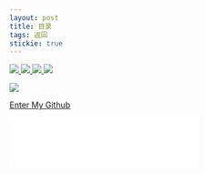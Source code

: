 ```yaml
---
layout: post
title: 目录
tags: 返回
stickie: true
---
```


<a href="https://17824909342.github.io/2017-12-23-hello-world11.html"><img src="/home/wxy/Screenshot_2019-08-19-11-51-01-0993879730.png"> </a>
<a href="https://17824909342.github.io/2017-12-23-hello-world22.html"><img src="https://timgsa.baidu.com/timg?image&quality=80&size=b9999_10000&sec=1565977423634&di=fb2547134d3c061917be844ce9bbb2d7&imgtype=0&src=http%3A%2F%2Fb-ssl.duitang.com%2Fuploads%2Fitem%2F201512%2F29%2F20151229213913_PGtke.thumb.700_0.jpeg"> </a>
<a href="https://17824909342.github.io/2017-12-23-hello-world33.html"><img src="https://timgsa.baidu.com/timg?image&quality=80&size=b9999_10000&sec=1565977947057&di=e64881201fac96f67e731e1a0c4b2dbb&imgtype=0&src=http%3A%2F%2Fb-ssl.duitang.com%2Fuploads%2Fitem%2F201808%2F31%2F20180831224329_cdcys.jpg"> </a> 
<a href="https://17824909342.github.io/2017-12-23-hello-world34.html"><img src="https://timgsa.baidu.com/timg?image&quality=80&size=b9999_10000&sec=1566192165375&di=1bdb0f28782f3412eb69497ae2efef65&imgtype=0&src=http%3A%2F%2Fb-ssl.duitang.com%2Fuploads%2Fitem%2F201503%2F13%2F20150313081624_5LiWk.jpeg"> </a>

<a href="https://17824909342.github.io/2017-12-23-hello-world35.html"><img src="https://timgsa.baidu.com/timg?image&quality=80&size=b9999_10000&sec=1566197552261&di=c775f2b7fc8a8cf13ffa1ece62583f18&imgtype=0&src=http%3A%2F%2Fb-ssl.duitang.com%2Fuploads%2Fitem%2F201804%2F29%2F20180429134825_PJnzF.jpeg"> </a>

<a href ="https://github.com/17824909342">Enter My Github</a>  
 
<iframe frameborder="no" border="0" marginwidth="0" marginheight="0" width=330 height=86 src="//music.163.com/outchain/player?type=2&id=28285910&auto=0&height=66"></iframe>
